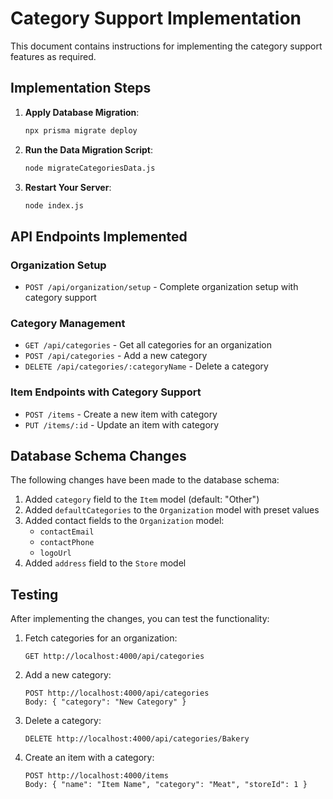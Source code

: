 # Category Support Implementation

This document contains instructions for implementing the category support features as required.

## Implementation Steps

1. **Apply Database Migration**:
   ```bash
   npx prisma migrate deploy
   ```

2. **Run the Data Migration Script**:
   ```bash
   node migrateCategoriesData.js
   ```

3. **Restart Your Server**:
   ```bash
   node index.js
   ```

## API Endpoints Implemented

### Organization Setup
- `POST /api/organization/setup` - Complete organization setup with category support

### Category Management
- `GET /api/categories` - Get all categories for an organization
- `POST /api/categories` - Add a new category
- `DELETE /api/categories/:categoryName` - Delete a category

### Item Endpoints with Category Support
- `POST /items` - Create a new item with category
- `PUT /items/:id` - Update an item with category

## Database Schema Changes

The following changes have been made to the database schema:

1. Added `category` field to the `Item` model (default: "Other")
2. Added `defaultCategories` to the `Organization` model with preset values
3. Added contact fields to the `Organization` model:
   - `contactEmail`
   - `contactPhone`
   - `logoUrl`
4. Added `address` field to the `Store` model

## Testing

After implementing the changes, you can test the functionality:

1. Fetch categories for an organization:
   ```
   GET http://localhost:4000/api/categories
   ```

2. Add a new category:
   ```
   POST http://localhost:4000/api/categories
   Body: { "category": "New Category" }
   ```

3. Delete a category:
   ```
   DELETE http://localhost:4000/api/categories/Bakery
   ```

4. Create an item with a category:
   ```
   POST http://localhost:4000/items
   Body: { "name": "Item Name", "category": "Meat", "storeId": 1 }
   ```
